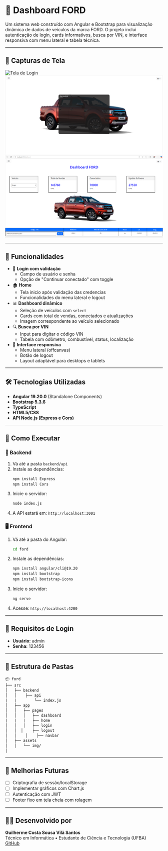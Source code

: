 # 🚗 Dashboard FORD

Um sistema web construído com Angular e Bootstrap para visualização dinâmica de dados de veículos da marca FORD. O projeto inclui autenticação de login, cards informativos, busca por VIN, e interface responsiva com menu lateral e tabela técnica.

---

## 📸 Capturas de Tela

![Tela de Login](public/login.ong)   
![Tela de home](public/home.png)
![Dashboard](public/dashboard.png)

---

## 🚀 Funcionalidades

- 🔐 **Login com validação**
  - Campo de usuário e senha
  - Opção de "Continuar conectado" com toggle
- 🏚️ **Home**
  - Tela inicio após validação das credencias
  - Funcionalidades do menu lateral e logout
- 📊 **Dashboard dinâmico**
  - Seleção de veículos com `select`
  - Cards com total de vendas, conectados e atualizações
  - Imagem correspondente ao veículo selecionado
- 🔍 **Busca por VIN**
  - Input para digitar o código VIN
  - Tabela com odômetro, combustível, status, localização
- 🎨 **Interface responsiva**
  - Menu lateral (offcanvas)
  - Botão de logout
  - Layout adaptável para desktops e tablets

---

## 🛠️ Tecnologias Utilizadas

- **Angular 19.20.0** (Standalone Components)
- **Bootstrap 5.3.6**
- **TypeScript**
- **HTML5/CSS**
- **API Node.js (Express e Cors)**

---

## 🧪 Como Executar

### 🔧 Backend

1. Vá até a pasta `backend/api`
2. Instale as dependências:
   ```bash
   npm install Express
   npm install Cors
   ```
3. Inicie o servidor:
   ```bash
   node index.js
   ```
4. A API estará em: `http://localhost:3001`

### 🖥️ Frontend

1. Vá até a pasta do Angular:
   ```bash
   cd ford
   ```
2. Instale as dependências:
   ```bash
   npm install angular/cli@19.20
   npm install bootstrap
   npm install bootstrap-icons
   ```
3. Inicie o servidor:
   ```bash
   ng serve
   ```
4. Acesse: `http://localhost:4200`

---

## 🧠 Requisitos de Login

- **Usuário:** admin  
- **Senha:** 123456

---

## 📁 Estrutura de Pastas

```
📦 ford
├── src
│   ├── backend
│   │    ├── api
|   |        └── index.js
│   ├── app
│   │   ├── pages
│   │   │   ├── dashboard 
|   |   |   ├── home
│   │   │   ├── login
│   │  │    ├── logout
│   │    │    ├── navbar
│   ├── assets
│   │   └── img/
│  
```

---

## 🏁 Melhorias Futuras

- [ ] Criptografia de sessão/localStorage
- [ ] Implementar gráficos com Chart.js
- [ ] Autenticação com JWT
- [ ] Footer fixo em tela cheia com rolagem

---

## 👨‍💻 Desenvolvido por

**Guilherme Costa Sousa Vilã Santos**  
Técnico em Informática • Estudante de Ciência e Tecnologia (UFBA)  
[GitHub](https://github.com/guilhermevl71)
